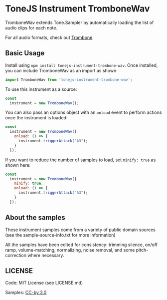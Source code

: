 # ToneJS Instrument TromboneWav

TromboneWav extends Tone.Sampler by automatically loading the list of audio clips for each note.

For all audio formats, check out [Trombone](../README.md).

## Basic Usage

Install using `npm install tonejs-instrument-trombone-wav`. Once installed, you can include TromboneWav as an import as shown:

```javascript
import TromboneWav from 'tonejs-instrument-trombone-wav';
```

To use this instrument as a source:

```javascript
const
  instrument = new TromboneWav();
```

You can also pass an options object with an `onload` event to perform actions once the instrument is loaded:

```javascript
const
  instrument = new TromboneWav({
    onload: () => {
      instrument.triggerAttack("A3");
    }
  });
```

If you want to reduce the number of samples to load, set `minify: true` as shown here:

```javascript
const
  instrument = new TromboneWav({
    minify: true,
    onload: () => {
      instrument.triggerAttack("A3");
    }
  });
```

## About the samples

These instrument samples come from a variety of public domain sources (see the sample-source-info.txt for more information)

All the samples have been edited for consistency: trimming silence, on/off ramp, volume-matching, normalizing, noise removal, and some pitch-correction where necessary.

## LICENSE

Code: MIT License (see LICENSE.md)

Samples: [CC-by 3.0](https://creativecommons.org/licenses/by/3.0/)
